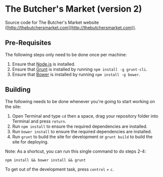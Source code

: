 # The Butcher's Market (version 2)

Source code for The Butcher's Market website ([http://thebutchersmarket.com](http://thebutchersmarket.com)).

## Pre-Requisites

The following steps only need to be done once per machine:

1. Ensure that [Node.js](http://nodejs.org) is installed.
2. Ensure that [Grunt](http://gruntjs.com) is installed by running `npm install -g grunt-cli`.
3. Ensure that [Bower](http://bower.io) is installed by running `npm install -g bower`.

## Building

The following needs to be done whenever you're going to start working on the site:

1. Open Terminal and type `cd` then a space, drag your repository folder into Terminal and press `return`.
2. Run `npm install` to ensure the required dependencies are installed.
3. Run `bower install` to ensure the required dependencies are installed.
4. Run `grunt` to build the site for development or `grunt build` to build the site for deploying.

Note: As a shortcut, you can run this single command to do steps 2-4:

```
npm install && bower install && grunt
```

To get out of the development task, press `control` + `c`.
